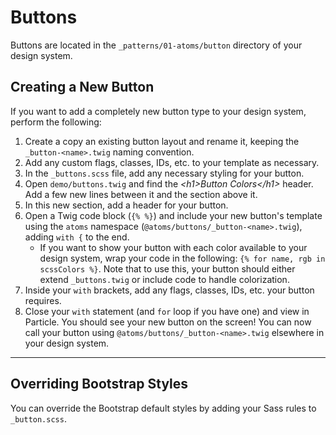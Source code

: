 # Buttons

Buttons are located in the `_patterns/01-atoms/button` directory of your design system.

## Creating a New Button

If you want to add a completely new button type to your design system, perform the following:

1. Create a copy an existing button layout and rename it, keeping the `_button-<name>.twig` naming convention.
1. Add any custom flags, classes, IDs, etc. to your template as necessary.
1. In the `_buttons.scss` file, add any necessary styling for your button.
1. Open `demo/buttons.twig` and find the *\<h1>Button Colors\</h1>* header. Add a few new lines between it and the section above it.
1. In this new section, add a header for your button.
1. Open a Twig code block (`{% %}`) and include your new button's template using the `atoms` namespace (`@atoms/buttons/_button-<name>.twig`), adding `with {` to the end.
   - If you want to show your button with each color available to your design system, wrap your code in the following: `{% for name, rgb in scssColors %}`. Note that to use this, your button should either extend `_buttons.twig` or include code to handle colorization.
1. Inside your `with` brackets, add any flags, classes, IDs, etc. your button requires.
1. Close your `with` statement (and `for` loop if you have one) and view in Particle. You should see your new button on the screen! You can now call your button using `@atoms/buttons/_button-<name>.twig` elsewhere in your design system.

---

## Overriding Bootstrap Styles

You can override the Bootstrap default styles by adding your Sass rules to `_button.scss`.
